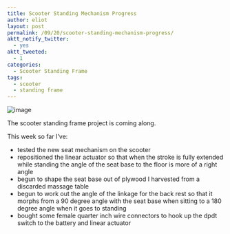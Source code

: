 ```yaml
---
title: Scooter Standing Mechanism Progress
author: eliot
layout: post
permalink: /09/20/scooter-standing-mechanism-progress/
aktt_notify_twitter:
  - yes
aktt_tweeted:
  - 1
categories:
  - Scooter Standing Frame
tags:
  - scooter
  - standing frame
---
```

<img title="IMG_20120917_222036.jpg" class="alignnone" alt="image" src="http://www.eliotk.net/wp-content/uploads/2012/09/wpid-IMG_20120917_222036.jpg" />

The scooter standing frame project is coming along.

This week so far I&#8217;ve:

* tested the new seat mechanism on the scooter  
* repositioned the linear actuator so that when the stroke is fully extended while standing the angle of the seat base to the floor is more of a right angle  
* begun to shape the seat base out of plywood I harvested from a discarded massage table  
* begun to work out the angle of the linkage for the back rest so that it morphs from a 90 degree angle with the seat base when sitting to a 180 degree angle when it goes to standing  
* bought some female quarter inch wire connectors to hook up the dpdt switch to the battery and linear actuator